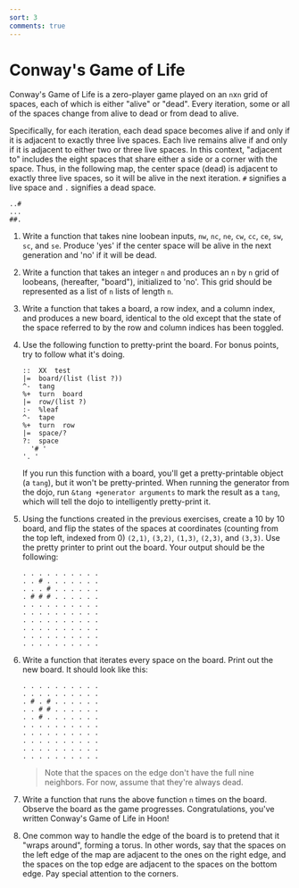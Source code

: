 ```yaml
---
sort: 3
comments: true
---
```


#  Conway's Game of Life

Conway's Game of Life is a zero-player game played on an `n`x`n`
grid of spaces, each of which is either "alive" or "dead".  Every
iteration, some or all of the spaces change from alive to dead or
from dead to alive.

Specifically, for each iteration, each dead space becomes alive
if and only if it is adjacent to exactly three live spaces.  Each
live remains alive if and only if it is adjacent to either two or
three live spaces.  In this context, "adjacent to" includes the
eight spaces that share either a side or a corner with the space.
Thus, in the following map, the center space (dead) is adjacent
to exactly three live spaces, so it will be alive in the next
iteration.  `#` signifies a live space and `.` signifies a dead
space.

    ..#
    ...
    ##.


1.  Write a function that takes nine loobean inputs, `nw`, `nc`,
    `ne`, `cw`, `cc`, `ce`, `sw`, `sc`, and `se`.  Produce 'yes'
    if the center space will be alive in the next generation and
    'no' if it will be dead.

1.  Write a function that takes an integer `n` and produces an
    `n` by `n` grid of loobeans, (hereafter, "board"),
    initialized to 'no'.  This grid should be represented as a
    list of `n` lists of length `n`.

1.  Write a function that takes a board, a row index, and a
    column index, and produces a new board, identical to the old
    except that the state of the space referred to by the row and
    column indices has been toggled.

1.  Use the following function to pretty-print the board.  For
    bonus points, try to follow what it's doing.

    ```
    ::  XX  test
    |=  board/(list (list ?))
    ^-  tang
    %+  turn  board
    |=  row/(list ?)
    :-  %leaf
    ^-  tape
    %+  turn  row
    |=  space/?
    ?:  space
      '# '
    '. '
    ```

    If you run this function with a board, you'll get a
    pretty-printable object (a `tang`), but it won't be
    pretty-printed.  When running the generator from the dojo,
    run `&tang +generator arguments` to mark the result as a
    `tang`, which will tell the dojo to intelligently
    pretty-print it.

1.  Using the functions created in the previous exercises, create
    a 10 by 10 board, and flip the states of the spaces at
    coordinates (counting from the top left, indexed from 0)
    `(2,1)`, `(3,2)`, `(1,3)`, `(2,3)`, and `(3,3)`.  Use the
    pretty printer to print out the board.  Your output should be
    the following:

    ```
    . . . . . . . . . .
    . . # . . . . . . .
    . . . # . . . . . .
    . # # # . . . . . .
    . . . . . . . . . .
    . . . . . . . . . .
    . . . . . . . . . .
    . . . . . . . . . .
    . . . . . . . . . .
    . . . . . . . . . .
    ```

1.  Write a function that iterates every space on the board.
    Print out the new board.  It should look like this:

    ```
    . . . . . . . . . .
    . . . . . . . . . .
    . # . # . . . . . .
    . . # # . . . . . .
    . . # . . . . . . .
    . . . . . . . . . .
    . . . . . . . . . .
    . . . . . . . . . .
    . . . . . . . . . .
    . . . . . . . . . .
    ```

    >  Note that the spaces on the edge don't have the full nine
    >  neighbors.  For now, assume that they're always dead.

1.  Write a function that runs the above function `n` times on
    the board.  Observe the board as the game progresses.
    Congratulations, you've written Conway's Game of Life in
    Hoon!

1.  One common way to handle the edge of the board is to pretend
    that it "wraps around", forming a torus.  In other words, say
    that the spaces on the left edge of the map are adjacent to
    the ones on the right edge, and the spaces on the top edge
    are adjacent to the spaces on the bottom edge.  Pay special
    attention to the corners.
